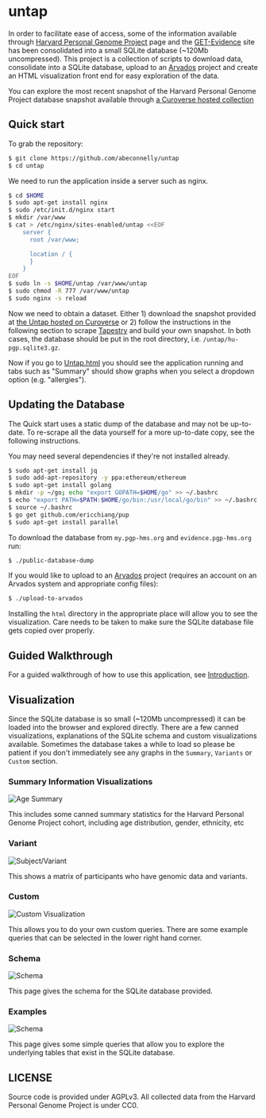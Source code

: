 untap
===

In order to facilitate ease of access, some of the information available through [Harvard Personal Genome Project](http://www.personalgenomes.org/) page and the [GET-Evidence](http://evidence.pgp-hms.org/about) site has been consolidated into a small SQLite database (~120Mb uncompressed).  This project is a collection of scripts to download data, consolidate into a SQLite database, upload to an [Arvados](https://arvados.org/) project and create an HTML visualization front end for easy exploration of the data.

You can explore the most recent snapshot of the Harvard Personal Genome Project database snapshot available through [a Curoverse hosted collection](https://workbench.su92l.arvadosapi.com/collections/2210f7ee07fc1c8b926e5db28eff9635+3284/html/index.html?disposition=inline&size=33766)

Quick start
---

To grab the repository:

```bash
$ git clone https://github.com/abeconnelly/untap
$ cd untap
```

We need to run the application inside a server such as nginx.

```bash
$ cd $HOME
$ sudo apt-get install nginx
$ sudo /etc/init.d/nginx start
$ mkdir /var/www
$ cat > /etc/nginx/sites-enabled/untap <<EOF
	server {
	  root /var/www;

	  location / {
	  }
	}
EOF
$ sudo ln -s $HOME/untap /var/www/untap
$ sudo chmod -R 777 /var/www/untap
$ sudo nginx -s reload
```

Now we need to obtain a dataset. Either 1) download the snapshot provided at [the Untap hosted on Curoverse](https://workbench.su92l.arvadosapi.com/collections/2210f7ee07fc1c8b926e5db28eff9635+3284/html/index.html?disposition=inline&size=33766) or 2) follow the instructions in the following section to scrape [Tapestry](http://my.pgp-hms.org) and build your own snapshot. In both cases, the database should be put in the root directory, i.e. `/untap/hu-pgp.sqlite3.gz`. 

Now if you go to [Untap.html](./html/untap.html) you should see the application running and tabs such as "Summary" should show graphs when you select a dropdown option (e.g. "allergies"). 

Updating the Database
---

The Quick start uses a static dump of the database and may not be up-to-date. To re-scrape all the data yourself for a more up-to-date copy, see the following instructions.

You may need several dependencies if they're not installed already.

```bash
$ sudo apt-get install jq
$ sudo add-apt-repository -y ppa:ethereum/ethereum
$ sudo apt-get install golang
$ mkdir -p ~/go; echo "export GOPATH=$HOME/go" >> ~/.bashrc
$ echo "export PATH=$PATH:$HOME/go/bin:/usr/local/go/bin" >> ~/.bashrc
$ source ~/.bashrc
$ go get github.com/ericchiang/pup
$ sudo apt-get install parallel
```

To download the database from `my.pgp-hms.org` and `evidence.pgp-hms.org` run:

```bash
$ ./public-database-dump
```

If you would like to upload to an [Arvados](https://arvados.org) project (requires an account on an Arvados system and appropriate config files):

```bash
$ ./upload-to-arvados
```

Installing the `html` directory in the appropriate place will allow you to see the visualization.  Care needs to be taken to make sure the SQLite database file gets copied over properly.

Guided Walkthrough
---
For a guided walkthrough of how to use this application, see [Introduction](./Introduction.md). 

Visualization
---

Since the SQLite database is so small (~120Mb uncompressed) it can be loaded into the browser and explored directly.  There are a few canned visualizations, explanations of the SQLite schema and custom visualizations available.  Sometimes the database takes a while to load so please be patient if you don't immediately see any graphs in the `Summary`, `Variants` or `Custom` section.

### Summary Information Visualizations

![Age Summary](/img/age_summary.png)

This includes some canned summary statistics for the Harvard Personal Genome Project cohort, including age distribution, gender, ethnicity, etc

### Variant 

![Subject/Variant](/img/sub_var.png)

This shows a matrix of participants who have genomic data and variants.

### Custom

![Custom Visualization](/img/custom_viz.png)

This allows you to do your own custom queries.  There are some example queries that can be selected in the lower right hand corner.  

### Schema

![Schema](/img/schema_viz.png)

This page gives the schema for the SQLite database provided.

### Examples

![Schema](/img/schema_example_viz.png)

This page gives some simple queries that allow you to explore the underlying tables that exist in the SQLite database.

LICENSE
---

Source code is provided under AGPLv3.  All collected data from the Harvard Personal Genome Project is under CC0.
